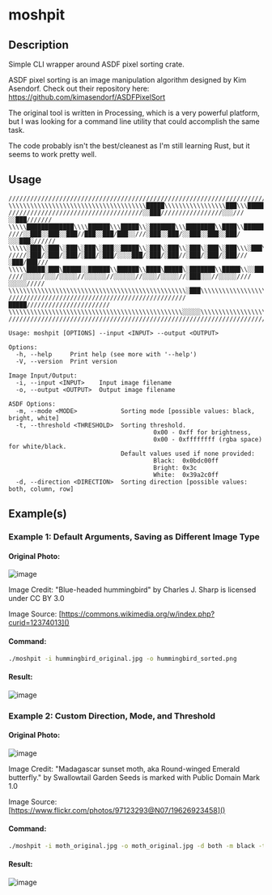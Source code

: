 # moshpit

## Description
Simple CLI wrapper around ASDF pixel sorting crate.

ASDF pixel sorting is an image manipulation algorithm designed by Kim Asendorf. Check out their repository here: https://github.com/kimasendorf/ASDFPixelSort

The original tool is written in Processing, which is a very powerful platform, but I was looking for a command line utility that could accomplish the same task.

The code probably isn't the best/cleanest as I'm still learning Rust, but it seems to work pretty well.

## Usage
```
/////////////////////////////////////////////////////////////////////////////
\\\\\\\\\\\\\\\\\\\\\\\\\\\\\\\\\\\\\\█████\\\\\\\\\\\\\\\\\███\\\█████\\\\\\
/////////////////////////////////////░░███/////////////////░░░///░░███///////
\\\\\█████████████\\\\██████\\\█████\\░███████\\\████████\\████\\███████\\\\\
////░░███░░███░░███//███░░███/███░░///░███░░███/░░███░░███░░███/░░░███░//////
\\\\\░███\░███\░███\░███\░███░░█████\\░███\░███\\░███\░███\░███\\\░███\\\\\\\
/////░███/░███/░███/░███/░███/░░░░███/░███/░███//░███/░███/░███///░███/███///
\\\\\█████░███\█████░░██████\\██████\\████\█████\░███████\\█████\\░░█████\\\\
////░░░░░/░░░/░░░░░//░░░░░░//░░░░░░//░░░░/░░░░░//░███░░░//░░░░░////░░░░░/////
\\\\\\\\\\\\\\\\\\\\\\\\\\\\\\\\\\\\\\\\\\\\\\\\\░███\\\\\\\\\\\\\\\\\\\\\\\\
/////////////////////////////////////////////////█████///////////////////////
\\\\\\\\\\\\\\\\\\\\\\\\\\\\\\\\\\\\\\\\\\\\\\\\░░░░░\\\\\\\\\\\\\\\\\\\\\\\\
/////////////////////////////////////////////////////////////////////////////

Usage: moshpit [OPTIONS] --input <INPUT> --output <OUTPUT>

Options:
  -h, --help     Print help (see more with '--help')
  -V, --version  Print version

Image Input/Output:
  -i, --input <INPUT>    Input image filename
  -o, --output <OUTPUT>  Output image filename

ASDF Options:
  -m, --mode <MODE>            Sorting mode [possible values: black, bright, white]
  -t, --threshold <THRESHOLD>  Sorting threshold.
                                        0x00 - 0xff for brightness,
                                        0x00 - 0xffffffff (rgba space) for white/black.
                               Default values used if none provided:
                                        Black:  0x0bdc00ff
                                        Bright: 0x3c
                                        White:  0x39a2c0ff
  -d, --direction <DIRECTION>  Sorting direction [possible values: both, column, row]
```

## Example(s)

### Example 1: Default Arguments, Saving as Different Image Type

#### Original Photo:
![image](https://github.com/0x6d6f7468/moshpit/assets/25512187/d8779d4c-f50b-4082-849f-e2d66c8fe617)

Image Credit: "Blue-headed hummingbird" by Charles J. Sharp is licensed under CC BY 3.0

Image Source: [https://commons.wikimedia.org/w/index.php?curid=12374013]()

#### Command:
```bash
./moshpit -i hummingbird_original.jpg -o hummingbird_sorted.png
```

#### Result:
![image](https://github.com/0x6d6f7468/moshpit/assets/25512187/ae65c6a7-4774-4d1f-a043-be5d091b091d)

### Example 2: Custom Direction, Mode, and Threshold

#### Original Photo:
![image](https://github.com/0x6d6f7468/moshpit/assets/25512187/e0ca4995-9600-4f9c-baa8-59c127ca9377)

Image Credit: "Madagascar sunset moth, aka Round-winged Emerald butterfly." by Swallowtail Garden Seeds is marked with Public Domain Mark 1.0

Image Source: [https://www.flickr.com/photos/97123293@N07/19626923458]()

#### Command:
```bash
./moshpit -i moth_original.jpg -o moth_original.jpg -d both -m black -t 0x0bdcffff
```

#### Result:
![image](https://github.com/0x6d6f7468/moshpit/assets/25512187/59d9416c-88e2-4c82-b49a-bd5c022bbe8d)
